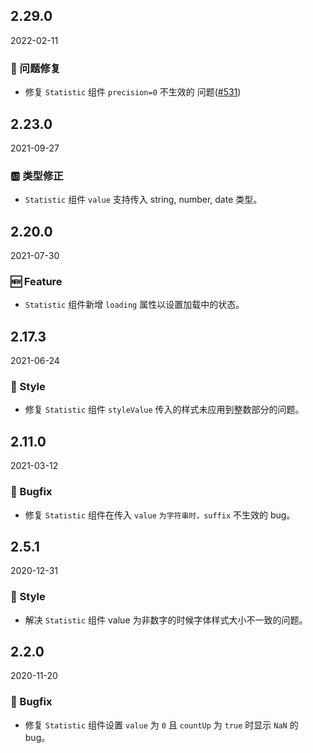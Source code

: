 ## 2.29.0

2022-02-11

### 🐛 问题修复

- 修复 `Statistic` 组件 `precision=0` 不生效的 问题([#531](https://github.com/arco-design/arco-design/pull/531))

## 2.23.0

2021-09-27

### 🆎 类型修正

- `Statistic` 组件 `value` 支持传入 string, number, date 类型。

## 2.20.0

2021-07-30

### 🆕 Feature

- `Statistic` 组件新增 `loading` 属性以设置加载中的状态。

## 2.17.3

2021-06-24

### 💅 Style

- 修复 `Statistic` 组件 `styleValue` 传入的样式未应用到整数部分的问题。

## 2.11.0

2021-03-12

### 🐛 Bugfix

- 修复 `Statistic` 组件在传入 `value` `为字符串时，suffix` 不生效的 bug。



## 2.5.1

2020-12-31

### 💅 Style

- 解决 `Statistic` 组件 value 为非数字的时候字体样式大小不一致的问题。

## 2.2.0

2020-11-20

### 🐛 Bugfix

- 修复 `Statistic` 组件设置 `value` 为 `0` 且 `countUp` 为 `true` 时显示 `NaN` 的 bug。

